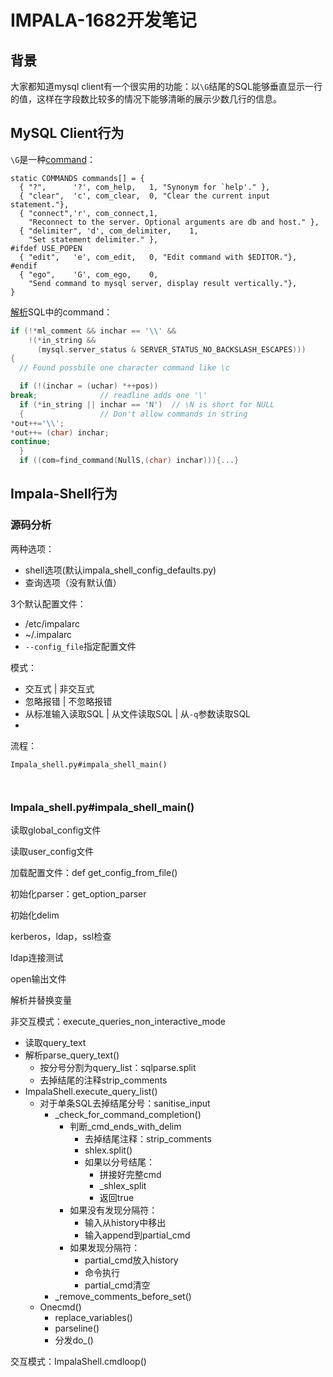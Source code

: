 # IMPALA-1682开发笔记

## 背景

大家都知道mysql client有一个很实用的功能：以`\G`结尾的SQL能够垂直显示一行的值，这样在字段数比较多的情况下能够清晰的展示少数几行的信息。

## MySQL Client行为

`\G`是一种[command](https://github.com/mysql/mysql-server/blob/0cd98bdf981583a1cf4cb526581fc16e23bb839b/client/mysql.cc#L352)：

```
static COMMANDS commands[] = {
  { "?",      '?', com_help,   1, "Synonym for `help'." },
  { "clear",  'c', com_clear,  0, "Clear the current input statement."},
  { "connect",'r', com_connect,1,
    "Reconnect to the server. Optional arguments are db and host." },
  { "delimiter", 'd', com_delimiter,    1,
    "Set statement delimiter." },
#ifdef USE_POPEN
  { "edit",   'e', com_edit,   0, "Edit command with $EDITOR."},
#endif
  { "ego",    'G', com_ego,    0,
    "Send command to mysql server, display result vertically."},
}
```

[解析](https://github.com/mysql/mysql-server/blob/582b7283472a43af5d7fb51386df055ea9d44a96/client/mysql.cc#L2085)SQL中的command：

```c
if (!*ml_comment && inchar == '\\' &&
    !(*in_string && 
      (mysql.server_status & SERVER_STATUS_NO_BACKSLASH_ESCAPES)))
{
  // Found possbile one character command like \c

  if (!(inchar = (uchar) *++pos))
break;              // readline adds one '\'
  if (*in_string || inchar == 'N')  // \N is short for NULL
  {                 // Don't allow commands in string
*out++='\\';
*out++= (char) inchar;
continue;
  }
  if ((com=find_command(NullS,(char) inchar))){...}
```

## Impala-Shell行为

### 源码分析

两种选项：

- shell选项(默认impala_shell_config_defaults.py)
- 查询选项（没有默认值）

3个默认配置文件：

- /etc/impalarc
- ~/.impalarc
- `--config_file`指定配置文件

模式：

- 交互式 | 非交互式
- 忽略报错 | 不忽略报错
- 从标准输入读取SQL | 从文件读取SQL | 从`-q`参数读取SQL
- 

流程：

```
Impala_shell.py#impala_shell_main()



```



### Impala_shell.py#impala_shell_main()

读取global_config文件

读取user_config文件

加载配置文件：def get_config_from_file()

初始化parser：get_option_parser

初始化delim

kerberos，ldap，ssl检查

ldap连接测试

open输出文件

解析并替换变量

非交互模式：execute_queries_non_interactive_mode

- 读取query_text
- 解析parse_query_text()
  - 按分号分割为query_list：sqlparse.split
  - 去掉结尾的注释strip_comments
- ImpalaShell.execute_query_list()
  - 对于单条SQL去掉结尾分号：sanitise_input
    - _check_for_command_completion()
      - 判断_cmd_ends_with_delim
        - 去掉结尾注释：strip_comments
        - shlex.split()
        - 如果以分号结尾：
          - 拼接好完整cmd
          - _shlex_split
          - 返回true
      - 如果没有发现分隔符：
        - 输入从history中移出
        - 输入append到partial_cmd
      - 如果发现分隔符：
        - partial_cmd放入history
        - 命令执行
        - partial_cmd清空
    - _remove_comments_before_set()
  - Onecmd()
    - replace_variables()
    - parseline()
    - 分发do_<command>()

交互模式：ImpalaShell.cmdloop()













